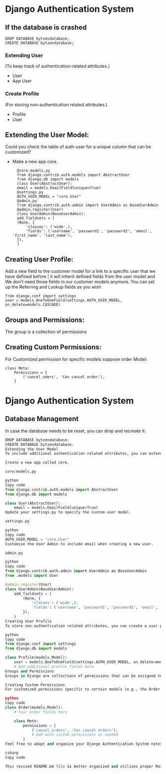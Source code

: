 # Django Authentication System
## If the database is crashed
    DROP DATABASE bytzendatabase;
    CREATE DATABASE bytzendatabase;
### Extending User
(To keep track of authentication-related attributes.)
- User
- App User
### Create Profile
(For storing non-authentication related attributes.)
- Profile
- User
## Extending the User Model:
Could you check the table of auth-user for a unique column that can be customized?
- Make a new app core.

        @core.models.py
        from django.contrib.auth.models import AbstractUser
        from django.db import models
        class User(AbstractUser):
        email = models.EmailField(unique=True)
        @settings.py
        AUTH_USER_MODEL = "core.User"
        @admin.py
        from django.contrib.auth.admin import UserAdmin as BaseUserAdmin
        @admin.register(User)
        class UserAdmin(BaseUserAdmin):
        add_fieldsets = (
        (None, {
            'classes': ('wide',),
            'fields': ('username', 'password1', 'password2', 'email', 'first_name', 'last_name'),
        }),
        )
## Creating User Profile:
Add a new field to the customer model for a link to a specific user that we have defined before | it will inherit defined fields from the user model and We don't need those fields in our customer models anymore. You can set up the Referring and Lookup fields as you wish.
      
    from django.conf import settings
    user = models.OneToOneField(settings.AUTH_USER_MODEL, on_delete=models.CASCADE)

## Groups and Permissions:
The group is a collection of permissions 

## Creating Custom Permissions:
For Customized permission for specific models
suppose order Model:

    class Meta:
        Permissions = [
            ('cancel_oders', 'Can cancel order'), 
        ]





# Django Authentication System

## Database Management
In case the database needs to be reset, you can drop and recreate it:

```python
DROP DATABASE bytzendatabase;
CREATE DATABASE bytzendatabase;
Extending the User Model
To include additional authentication-related attributes, you can extend the User model with a new app called "core."

Create a new app called core.

core/models.py

python
Copy code
from django.contrib.auth.models import AbstractUser
from django.db import models

class User(AbstractUser):
    email = models.EmailField(unique=True)
Update your settings.py to specify the custom user model.

settings.py

python
Copy code
AUTH_USER_MODEL = "core.User"
Customize the User Admin to include email when creating a new user.

admin.py

python
Copy code
from django.contrib.auth.admin import UserAdmin as BaseUserAdmin
from .models import User

@admin.register(User)
class UserAdmin(BaseUserAdmin):
    add_fieldsets = (
        (None, {
            'classes': ('wide',),
            'fields': ('username', 'password1', 'password2', 'email', 'first_name', 'last_name'),
        }),
    )
Creating User Profile
To store non-authentication related attributes, you can create a user profile. This profile will be linked to a specific user and inherit the defined fields from the user model.

python
Copy code
from django.conf import settings
from django.db import models

class Profile(models.Model):
    user = models.OneToOneField(settings.AUTH_USER_MODEL, on_delete=models.CASCADE)
    # Add additional profile fields here
Groups and Permissions
Groups in Django are collections of permissions that can be assigned to users.

Creating Custom Permissions
For customized permissions specific to certain models (e.g., the Order model), define them in the model's Meta class.

python
Copy code
class Order(models.Model):
    # Your order fields here

    class Meta:
        permissions = [
            ('cancel_orders', 'Can cancel orders'),
            # Add more custom permissions as needed
        ]
Feel free to adapt and organize your Django Authentication System notes using this structure. It should make your README.md more readable and understandable.

csharp
Copy code

This revised README.md file is better organized and utilizes proper Markdown syntax f

```


